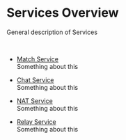 # Services Overview

General description of Services

 

-   [Match Service](Match.md)  
    Something about this

-   [Chat Service](Chat.md)  
    Something about this

-   [NAT Service](NAT.md)  
    Something about this

-   [Relay Service](Relay.md)  
    Something about this
